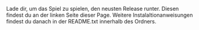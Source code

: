 Lade dir, um das Spiel zu spielen, den neusten Release runter. Diesen findest du an der linken Seite dieser Page. Weitere Instalaltionanweisungen findest du danach in der README.txt innerhalb des Ordners.
